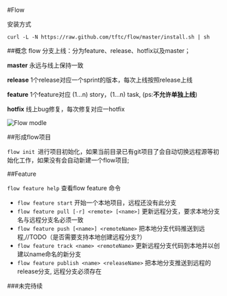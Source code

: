 #Flow



安装方式

``
  curl -L -N https://raw.github.com/tftc/flow/master/install.sh | sh
``

##概念
flow 分支上线：分为feature、release、hotfix以及master；

**master** 永远与线上保持一致

**release** 1个release对应一个sprint的版本，每次上线按照release上线

**feature** 1个feature对应 (1...n) story，(1...n) task, (ps:**不允许单独上线**)

**hotfix**  线上bug修复，每次修复对应一hotfix

![Flow modle](https://raw.githubusercontent.com/tftc/flow/master/template/flow-model.png)




##形成flow项目

`flow init `进行项目初始化，如果当前目录已有git项目了会自动切换远程源等初始化工作，如果没有会自动新建一个flow项目;

##Feature

`flow feature help` 查看flow feature 命令

* `flow feature start` 开始一个本地项目，远程还没有此分支
* `flow feature pull [-r] <remote> [<name>]` 更新远程分支，要求本地分支名与远程分支名必须一致
* `flow feature push [<name>] <remoteName>` 把本地分支代码推送到远程,//TODO（是否需要支持本地创建远程分支?）
* `flow feature track <name> <remoteName>` 更新远程分支代码到本地并以创建以name命名的新分支
* `flow feature publish <name> <releaseName>` 把本地分支推送到远程的release分支, 远程分支必须存在


###未完待续





